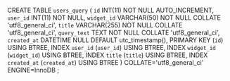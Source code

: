 CREATE TABLE `users_query` (
	`id` INT(11) NOT NULL AUTO_INCREMENT,
	`user_id` INT(11) NOT NULL,
	`widget_id` VARCHAR(50) NOT NULL COLLATE 'utf8_general_ci',
	`title` VARCHAR(255) NOT NULL COLLATE 'utf8_general_ci',
	`query_text` TEXT NOT NULL COLLATE 'utf8_general_ci',
	`created_at` DATETIME NULL DEFAULT utc_timestamp(),
	PRIMARY KEY (`id`) USING BTREE,
	INDEX `user_id` (`user_id`) USING BTREE,
	INDEX `widget_id` (`widget_id`) USING BTREE,
	INDEX `title` (`title`) USING BTREE,
	INDEX `created_at` (`created_at`) USING BTREE
)
COLLATE='utf8_general_ci'
ENGINE=InnoDB
;
